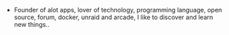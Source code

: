 - Founder of alot apps, lover of technology, programming language, open source, forum, docker, unraid and arcade, I like to discover and learn new things..
  <br>





































































































































